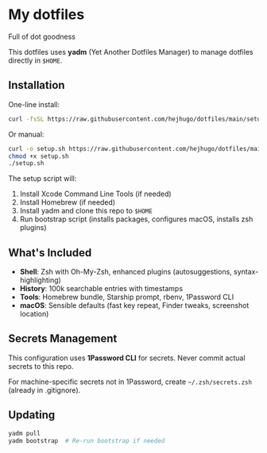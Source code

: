 # My dotfiles

Full of dot goodness

This dotfiles uses **yadm** (Yet Another Dotfiles Manager) to manage dotfiles directly in `$HOME`.

## Installation

One-line install:
```bash
curl -fsSL https://raw.githubusercontent.com/hejhugo/dotfiles/main/setup.sh | bash
```

Or manual:
```bash
curl -o setup.sh https://raw.githubusercontent.com/hejhugo/dotfiles/main/setup.sh
chmod +x setup.sh
./setup.sh
```

The setup script will:
1. Install Xcode Command Line Tools (if needed)
2. Install Homebrew (if needed)
3. Install yadm and clone this repo to `$HOME`
4. Run bootstrap script (installs packages, configures macOS, installs zsh plugins)

## What's Included

- **Shell**: Zsh with Oh-My-Zsh, enhanced plugins (autosuggestions, syntax-highlighting)
- **History**: 100k searchable entries with timestamps
- **Tools**: Homebrew bundle, Starship prompt, rbenv, 1Password CLI
- **macOS**: Sensible defaults (fast key repeat, Finder tweaks, screenshot location)

## Secrets Management

This configuration uses **1Password CLI** for secrets. Never commit actual secrets to this repo.

For machine-specific secrets not in 1Password, create `~/.zsh/secrets.zsh` (already in .gitignore).

## Updating

```bash
yadm pull
yadm bootstrap  # Re-run bootstrap if needed
```
